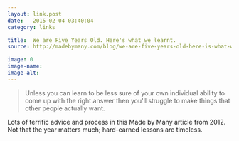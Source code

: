 ```yaml
---
layout: link.post
date:   2015-02-04 03:40:04
category: links

title:  We are Five Years Old. Here's what we learnt.
source: http://madebymany.com/blog/we-are-five-years-old-here-is-what-we-learnt

image: 0
image-name: 
image-alt:
---
```



> Unless you can learn to be less sure of your own individual ability to come up with the right answer then you'll struggle to make things that other people actually want.

Lots of terrific advice and process in this Made by Many article from 2012. Not that the year matters much; hard-earned lessons are timeless.
